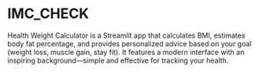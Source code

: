 # IMC_CHECK
Health Weight Calculator is a Streamlit app that calculates BMI, estimates body fat percentage, and provides personalized advice based on your goal (weight loss, muscle gain, stay fit). It features a modern interface with an inspiring background—simple and effective for tracking your health.
